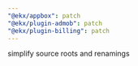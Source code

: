 ```yaml
---
"@ekx/appbox": patch
"@ekx/plugin-admob": patch
"@ekx/plugin-billing": patch
---
```


simplify source roots and renamings
